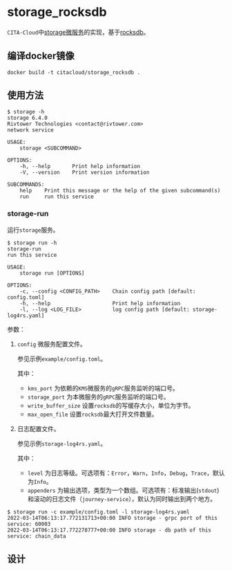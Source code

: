 # storage_rocksdb

`CITA-Cloud`中[storage微服务](https://github.com/cita-cloud/cita_cloud_proto/blob/master/protos/storage.proto)的实现，基于[rocksdb](https://github.com/facebook/rocksdb)。

## 编译docker镜像
```
docker build -t citacloud/storage_rocksdb .
```

## 使用方法

```
$ storage -h
storage 6.4.0
Rivtower Technologies <contact@rivtower.com>
network service

USAGE:
    storage <SUBCOMMAND>

OPTIONS:
    -h, --help       Print help information
    -V, --version    Print version information

SUBCOMMANDS:
    help    Print this message or the help of the given subcommand(s)
    run     run this service
```

### storage-run

运行`storage`服务。

```
$ storage run -h
storage-run
run this service

USAGE:
    storage run [OPTIONS]

OPTIONS:
    -c, --config <CONFIG_PATH>    Chain config path [default: config.toml]
    -h, --help                    Print help information
    -l, --log <LOG_FILE>          log config path [default: storage-log4rs.yaml]
```

参数：
1. `config` 微服务配置文件。

    参见示例`example/config.toml`。

    其中：
    * `kms_port` 为依赖的`KMS`微服务的`gRPC`服务监听的端口号。
    * `storage_port` 为本微服务的`gRPC`服务监听的端口号。
    * `write_buffer_size` 设置`rocksdb`的写缓存大小，单位为字节。
    * `max_open_file` 设置`rocksdb`最大打开文件数量。
2. 日志配置文件。

    参见示例`storage-log4rs.yaml`。

    其中：

    * `level` 为日志等级。可选项有：`Error`，`Warn`，`Info`，`Debug`，`Trace`，默认为`Info`。
    * `appenders` 为输出选项，类型为一个数组。可选项有：标准输出(`stdout`)和滚动的日志文件（`journey-service`），默认为同时输出到两个地方。


```
$ storage run -c example/config.toml -l storage-log4rs.yaml
2022-03-14T06:13:17.772131713+00:00 INFO storage - grpc port of this service: 60003
2022-03-14T06:13:17.772278777+00:00 INFO storage - db path of this service: chain_data
```

## 设计



